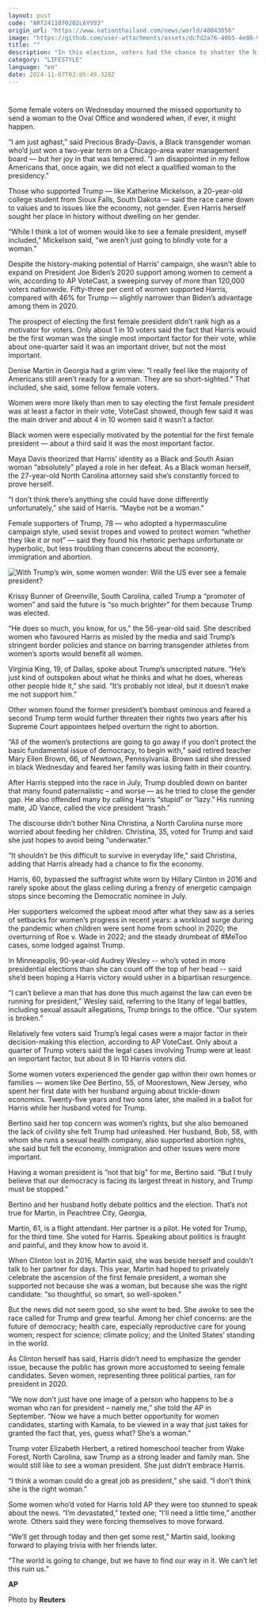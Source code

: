 ```yaml
---
layout: post
code: "ART2411070202L6YV93"
origin_url: "https://www.nationthailand.com/news/world/40043056"
image: "https://github.com/user-attachments/assets/dcfd2a76-40b5-4e98-9684-bad1a4542e1e"
title: ""
description: "In this election, voters had the chance to shatter the highest glass ceiling in American politics by electing Kamala Harris as the first female president. Instead, they re-elected Donald Trump, who made a comeback with strong—and even slightly improved—support from women."
category: "LIFESTYLE"
language: "en"
date: 2024-11-07T02:05:49.328Z
---
```


# 









Some female voters on Wednesday mourned the missed opportunity to send a woman to the Oval Office and wondered when, if ever, it might happen.

“I am just aghast,” said Precious Brady-Davis, a Black transgender woman who’d just won a two-year term on a Chicago-area water management board — but her joy in that was tempered. “I am disappointed in my fellow Americans that, once again, we did not elect a qualified woman to the presidency.”

Those who supported Trump — like Katherine Mickelson, a 20-year-old college student from Sioux Falls, South Dakota — said the race came down to values and to issues like the economy, not gender. Even Harris herself sought her place in history without dwelling on her gender.

“While I think a lot of women would like to see a female president, myself included,” Mickelson said, “we aren’t just going to blindly vote for a woman.”

Despite the history-making potential of Harris’ campaign, she wasn’t able to expand on President Joe Biden’s 2020 support among women to cement a win, according to AP VoteCast, a sweeping survey of more than 120,000 voters nationwide. Fifty-three per cent of women supported Harris, compared with 46% for Trump — slightly narrower than Biden’s advantage among them in 2020.



The prospect of electing the first female president didn’t rank high as a motivator for voters. Only about 1 in 10 voters said the fact that Harris would be the first woman was the single most important factor for their vote, while about one-quarter said it was an important driver, but not the most important.

Denise Martin in Georgia had a grim view: “I really feel like the majority of Americans still aren’t ready for a woman. They are so short-sighted.” That included, she said, some fellow female voters.

Women were more likely than men to say electing the first female president was at least a factor in their vote, VoteCast showed, though few said it was the main driver and about 4 in 10 women said it wasn’t a factor.

Black women were especially motivated by the potential for the first female president — about a third said it was the most important factor.

Maya Davis theorized that Harris’ identity as a Black and South Asian woman “absolutely” played a role in her defeat. As a Black woman herself, the 27-year-old North Carolina attorney said she’s constantly forced to prove herself.

“I don’t think there’s anything she could have done differently unfortunately,” she said of Harris. “Maybe not be a woman.”

Female supporters of Trump, 78 — who adopted a hypermasculine campaign style, used sexist tropes and vowed to protect women “whether they like it or not” — said they found his rhetoric perhaps unfortunate or hyperbolic, but less troubling than concerns about the economy, immigration and abortion.

  ![With Trump’s win, some women wonder: Will the US ever see a female president?](https://github.com/user-attachments/assets/143c13db-36b2-4ea7-908a-394f18a924e3)

Krissy Bunner of Greenville, South Carolina, called Trump a “promoter of women” and said the future is “so much brighter” for them because Trump was elected.

“He does so much, you know, for us,” the 56-year-old said. She described women who favoured Harris as misled by the media and said Trump’s stringent border policies and stance on barring transgender athletes from women’s sports would benefit all women.

Virginia King, 19, of Dallas, spoke about Trump’s unscripted nature. “He’s just kind of outspoken about what he thinks and what he does, whereas other people hide it,” she said. “It’s probably not ideal, but it doesn’t make me not support him.”

Other women found the former president’s bombast ominous and feared a second Trump term would further threaten their rights two years after his Supreme Court appointees helped overturn the right to abortion.

“All of the women’s protections are going to go away if you don’t protect the basic fundamental issue of democracy, to begin with,” said retired teacher Mary Ellen Brown, 66, of Newtown, Pennsylvania. Brown said she dressed in black Wednesday and feared her family was losing faith in their country.

After Harris stepped into the race in July, Trump doubled down on banter that many found paternalistic – and worse — as he tried to close the gender gap. He also offended many by calling Harris “stupid” or “lazy.” His running mate, JD Vance, called the vice president “trash.”

The discourse didn’t bother Nina Christina, a North Carolina nurse more worried about feeding her children. Christina, 35, voted for Trump and said she just hopes to avoid being “underwater.”

“It shouldn’t be this difficult to survive in everyday life,” said Christina, adding that Harris already had a chance to fix the economy.

Harris, 60, bypassed the suffragist white worn by Hillary Clinton in 2016 and rarely spoke about the glass ceiling during a frenzy of energetic campaign stops since becoming the Democratic nominee in July.

Her supporters welcomed the upbeat mood after what they saw as a series of setbacks for women’s progress in recent years: a workload surge during the pandemic when children were sent home from school in 2020; the overturning of Roe v. Wade in 2022; and the steady drumbeat of #MeToo cases, some lodged against Trump.

In Minneapolis, 90-year-old Audrey Wesley -- who’s voted in more presidential elections than she can count off the top of her head -- said she’d been hoping a Harris victory would usher in a bipartisan resurgence.

“I can’t believe a man that has done this much against the law can even be running for president,” Wesley said, referring to the litany of legal battles, including sexual assault allegations, Trump brings to the office. “Our system is broken.”

Relatively few voters said Trump’s legal cases were a major factor in their decision-making this election, according to AP VoteCast. Only about a quarter of Trump voters said the legal cases involving Trump were at least an important factor, but about 8 in 10 Harris voters did.

Some women voters experienced the gender gap within their own homes or families — women like Dee Bertino, 55, of Moorestown, New Jersey, who spent her first date with her husband arguing about trickle-down economics. Twenty-five years and two sons later, she mailed in a ballot for Harris while her husband voted for Trump.

Bertino said her top concern was women’s rights, but she also bemoaned the lack of civility she felt Trump had unleashed. Her husband, Bob, 58, with whom she runs a sexual health company, also supported abortion rights, she said but felt the economy, immigration and other issues were more important.

Having a woman president is “not that big” for me, Bertino said. “But I truly believe that our democracy is facing its largest threat in history, and Trump must be stopped.”

Bertino and her husband hotly debate politics and the election. That’s not true for Martin, in Peachtree City, Georgia,

Martin, 61, is a flight attendant. Her partner is a pilot. He voted for Trump, for the third time. She voted for Harris. Speaking about politics is fraught and painful, and they know how to avoid it.

When Clinton lost in 2016, Martin said, she was beside herself and couldn’t talk to her partner for days. This year, Martin had hoped to privately celebrate the ascension of the first female president, a woman she supported not because she was a woman, but because she was the right candidate: “so thoughtful, so smart, so well-spoken.”

But the news did not seem good, so she went to bed. She awoke to see the race called for Trump and grew tearful. Among her chief concerns: are the future of democracy; health care, especially reproductive care for young women; respect for science; climate policy; and the United States’ standing in the world.

As Clinton herself has said, Harris didn’t need to emphasize the gender issue, because the public has grown more accustomed to seeing female candidates. Seven women, representing three political parties, ran for president in 2020.

”We now don’t just have one image of a person who happens to be a woman who ran for president – namely me,” she told the AP in September. “Now we have a much better opportunity for women candidates, starting with Kamala, to be viewed in a way that just takes for granted the fact that, yes, guess what? She’s a woman.”

Trump voter Elizabeth Herbert, a retired homeschool teacher from Wake Forest, North Carolina, saw Trump as a strong leader and family man. She would still like to see a woman president. She just didn’t embrace Harris.

“I think a woman could do a great job as president,” she said. “I don’t think she is the right woman.”

Some women who’d voted for Harris told AP they were too stunned to speak about the news. “I’m devastated,” texted one; “I’ll need a little time,” another wrote. Others said they were forcing themselves to move forward.

“We’ll get through today and then get some rest,” Martin said, looking forward to playing trivia with her friends later.

“The world is going to change, but we have to find our way in it. We can’t let this ruin us.”

**AP**

Photo by **Reuters**